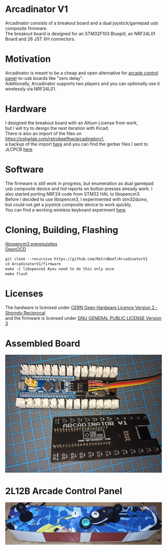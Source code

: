 # Arcadinator V1
Arcadinator consists of a breakout board and a dual joystick/gamepad usb composite firmware.  
The breakout board is designed for an STM32F103 Bluepill, an NRF24L01 Board and 26 JST XH connectors.  

# Motivation
Arcadinator is meant to be a cheap and open alternative for [arcade control panel](/extras/img/2L12B.jpg)-to-usb boards like "zero delay".  
Additionally, Arcadinator supports two players and you can optionally use it wirelessly via NRF24L01.

# Hardware
I designed the breakout board with an Altium License from work,  
but I will try to design the next iteration with Kicad.  
There is also an import of the files on https://oshwlab.com/retrobeefhw/arcadinatorv1,  
a backup of the import [here](/hardware/EasyEDA_Backup.zip) 
and you can find the gerber files I sent to JLCPCB [here](/extras/production/gerber.zip)  

# Software
The firmware is still work in progress, but enumeration as dual gamepad usb composite device and hid reports on button presses already work. I also started porting NRF24 code from STM32 HAL to libopencm3.  
Before I decided to use libopencm3, I experimented with stm32duino,  
but could not get a joystick composite device to work quickly.  
You can find a working wireless keyboard experiment [here](/extras/old/ArcadinatorKeyboard/)

# Cloning, Building, Flashing
[libopencm3 prerequisites](https://github.com/libopencm3/libopencm3#prerequisites)  
[OpenOCD](https://openocd.org/pages/getting-openocd.html)
```
git clone --recursive https://github.com/RetroBeef/ArcadinatorV1
cd ArcadinatorV1/firmware
make -C libopencm3 #you need to do this only once
make flash
```

# Licenses
The hardware is licensed under [CERN Open Hardware Licence Version 2 - Strongly Reciprocal](/hardware/LICENSE)  
and the firmware is licensed under [GNU GENERAL PUBLIC LICENSE Version 3](/firmware/LICENSE)  

# Assembled Board
![Assembled Board](extras/img/board.jpg?raw=true "Assembled Board")

# 2L12B Arcade Control Panel
![2L12B](extras/img/2L12B.jpg?raw=true "2L12B Arcade Control Panel")
